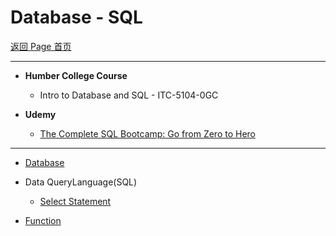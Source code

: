 # Database - SQL

[返回 Page 首页](../../index.md)

---

- **Humber College Course**

  - Intro to Database and SQL - ITC-5104-0GC

- **Udemy**
  - [The Complete SQL Bootcamp: Go from Zero to Hero](https://www.udemy.com/course/the-complete-sql-bootcamp/)

---

- [Database](./database.md)
- Data QueryLanguage(SQL)
  - [Select Statement](./select/select.md)

- [Function](./function/function.md)
